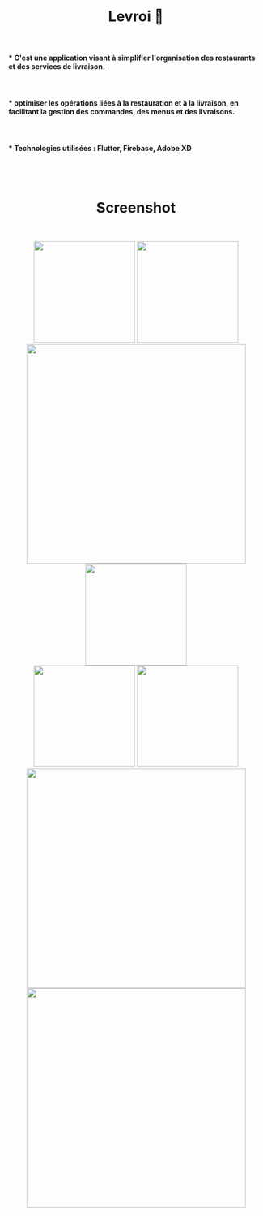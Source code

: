 <div id="top"></div>
<h1 align="center"> Levroi 📱 </h1>
<br/>
<h4> * C'est une application visant à simplifier l'organisation des restaurants et des
services de livraison. </h4>
<br/>
<h4> * optimiser les opérations liées à la restauration et à la livraison, en facilitant la gestion
des commandes, des menus et des livraisons. </h4>
<br/>

<h4> * Technologies utilisées : Flutter, Firebase, Adobe XD </h4>
<br/>

<br/>
<h1 align="center"> Screenshot </h1>
<br/>

<p align=center>
    <div align="center">
     <img  width = "200px" src ="https://user-images.githubusercontent.com/64777337/189550870-3d8c8070-9478-4b16-936a-9dcbbc120a11.png"/>
      <img  width = "200px" src="https://user-images.githubusercontent.com/64777337/189550893-05399ea2-6aff-4ff2-ba5e-19600a36b65c.png" />
      <img  height="433px" src="https://user-images.githubusercontent.com/64777337/189550900-126bc9a4-1668-4c19-a22f-3f073d4fb733.png"/>
      <img  width = "200px" src ="https://user-images.githubusercontent.com/64777337/189550916-641831bb-a48f-41df-8d78-ee723c903d7a.png"/>
      <br>
     <img  width = "200px" src ="https://user-images.githubusercontent.com/64777337/189550932-01274ad4-fbb4-479c-a0ed-a7a578f98191.png"/>
      <img  width = "200px" src="https://user-images.githubusercontent.com/64777337/189550945-f6d99f77-05ce-477a-9dc2-ece3d304cb70.png" />
      <img  height="433px" src="https://user-images.githubusercontent.com/64777337/189550961-cfd9cdd3-56eb-4f74-9096-00a5ac492881.png"/>
      <img  height="433px" src="https://user-images.githubusercontent.com/64777337/189550972-f78af942-936f-48dd-ab4b-552a0434a93f.png"/>
    </div>
</p>
